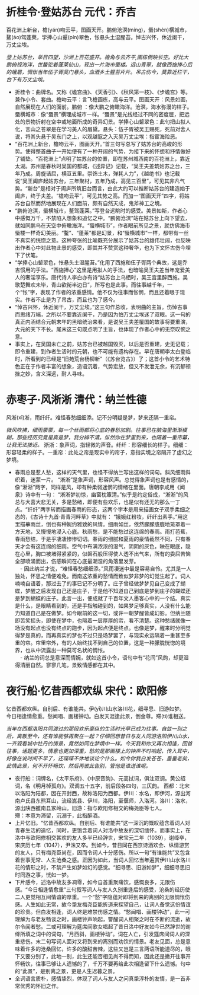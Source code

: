 # 折桂令·登姑苏台 元代：乔吉
百花洲上新台，檐(yán)吻云平，图画天开。鹏俯沧溟(míng)，蜃(shèn)横城市，鳌(áo)驾蓬莱，学捧心山颦(pín)翠色，怅悬头土湿腥苔。悼古兴怀，休近阑干，万丈尘埃。 

*登上姑苏台，举目四望，沙洲上百花盛开。檐角与云齐平,画栋倒映长空。好比大鹏俯视海洋，世鳌驼着蓬莱仙山，现出一片海市蜃楼。远山青翠，就像西施捧心后的蛾眉，惆怅当年伍子胥吴门悬头，血酒乡土腥苔片片。吊古伤今，莫靠近栏干，台下有万丈尘埃。*
  - 折桂令：曲牌名。又称《蟾宫曲》、《天香引》、《秋风第一枝》、《步蟾宫》等。兼作小令、套曲。檐吻云平：言飞檐画栋，高与云平。图画天开：风景如画，自然展现在人们的面前。鹏俯 ：像大鹏之俯瞰海洋。沧溟，海水弥漫的样子。蜃横城市：像“蜃景”横理成城市一样。“蜃景”是光线经过不同的密度层，把远处的景物折射在空中或地面所成的奇异幻景。学捧心山颦翠色：此句把山拟人化，言山之苍翠是在学习美人的眉黛。悬头：伍子胥被吴王赐死，死前对舍人说，将其头悬于吴东门之上，以观越寇之入灭吴万丈尘埃：指宦海险恶。  
  - “百花洲上新台，檐吻云平，图画天开。”首三句写总写了姑苏台的高峻的形势。使得整首曲子一开始便有了一种开阔的气势，为接下来的怀想和抒情做好了铺垫。“百花洲上”点明了姑苏台的位置，即在苏州城西南的百花洲上，靠近太湖。苏州是春秋时吴国的都城，《述异记》记载，“吴王夫差筑姑苏之台，三年乃成。周旋诘屈，横亘五里。崇饰土木，殚耗人力”，《越绝书》也记载说“吴王阖庐起姑苏台，三年聚材，五年乃成，高见三百里”，可见其非凡气势。“新台”是相对于阖庐所筑旧台而言，由此大约可以推断姑苏台的建造始于阖庐，终于夫差。“檐吻云平”，可见其势之高。而加一“图画天开”四字，将姑苏台自然而然地展现在人们面前，颇有自然天成，鬼斧神工之境。  
  - “鹏俯沧溟，蜃横城市，鳌驾蓬莱。”写登台远眺时的感受。美景如斯，作者心中感慨万千，不禁陷入想象和追忆之中。“鹏俯沧溟”站在姑苏台上向下望去，就如同鹏鸟在天空中俯瞰海洋。“蜃横城市”，作者眼前所见之景，就仿佛海市蜃楼一样奇幻美丽。“鳌”、“蓬莱”都是幻景，和“蜃横城市”一样，都带有一丝不真实的恍惚之意。这种夸张的比喻既充分展示了姑苏台的雄伟壮阔，也反映出作者心中对此物此景的感受，即其并不赞赏这种奢华，也为下文怀古伤今埋下了伏笔。  
  - “学捧心山颦翠色，怅悬头土湿腥苔。”化用了西施和伍子胥两个典故，这是乔吉惯用的手法。“西施捧心”这里是用拟人的手法，也暗喻吴王夫差当年宠爱美人的奢淫享乐。唐代诗人李白亦有诗“姑苏台上乌栖时，吴王宫里醉西施。吴歌楚舞欢未毕，青山欲衔半边日”，所写也是此事。而往事越千年，一个“怅”字，表现了作者的浓重感情。他不仅为往事而怅惘，而且还着眼于现实。作者不止是为了吊古，而且也为了感今。
  - “悼古兴怀，休近阑干，万丈尘埃。”这三句作总收，表明曲的主旨。伤悼古事而思绪万端，之所以不要靠近阑干，乃是因为怕万丈尘埃迷了双眼。这一句的真正内涵结合元朝末年的黑暗统治来看，是说吴王夫差覆国的故事将要重演，大元的天下不长。尾末这三句既点明了主旨，也体现了作者心中的无奈叹惋之意。  
  - 事实上，在吴国未亡之前，姑苏台已被越国毁灭，以后是否重建，史无记载；即令重建，到作者生活时的元朝，也不可能有遗构存在。早在唐朝李太白登临时，所看到的已经是“旧苑荒台杨柳新”（《苏台览古》）了；这首小令的艺术特色正在于作者丰富的想象，造语沉着，气势宏放，但又不发泄无余，有沉郁顿挫之妙，含义深远，耐人寻味。

# 赤枣子·风淅淅 清代：纳兰性德
风淅(xī)淅，雨纤纤。难怪春愁细细添。记不分明疑是梦，梦来还隔一重帘。 

*微风吹拂，细雨蒙蒙，每一个丝雨都将心底的春愁加剧。往事已在脑海里渐渐模糊，那些经历究竟是真是梦，我分辨不清。纵然你在梦里到来，也隔着一重帘幕，让我无法接近。*
淅淅：象声词，指轻微的声音。纤纤：形容细长的样子。细细：形容轻柔的样子。一重帘：此处之帘是现实中的帘子，意指实境之帘隔开了虚幻之梦境。  
  - 春雨总是惹人愁，这样的天气里，也怪不得纳兰写出这样的词句。斜风细雨斜织着，迷蒙一片。 “淅淅”是象声词，形容风声。总觉得象声词也是有感情的，像“淅淅”两字，同样是风，却有种柔弱迷惘的情绪在里面。唐朝李咸用《闻泉》诗中有一句： “淅淅梦初惊，幽窗枕簟清。”似乎是约定俗成，“淅淅”的风总与大喜大悲无关，多是愁绪，即便有些欢乐，也是似有还无的那么一丁点。“纤纤”两字转而描画春雨的形态，这两个字本是用来描画女子双手柔细之态的，《古诗十九首·青青河畔草》中就有： “娥娥红粉妆，纤纤出素手。”用这里描摹雨丝，倒也有种婉约雅致的风情。细雨如丝，依然朦朦胧胧地笼罩着一方天地，又慢慢地浸入心底。秋雨愁，是不能愁过这连绵的春雨。雨打芭蕉，春雨愁结，于是乎凄凄惨惨切切。春雨的细腻和夏雨的豪情截然不同，只有春天才会有这连绵的细雨。空气中布满浓浓的湿气，阴阴的灰色，映在眼底，隐在心里，胸口被堵得紧紧的，似磐石般压得使人透不出气来，所有的委屈苦恼全部喷涌而出，伤感瞬间在心底最潮湿的角落里发芽。  
　- 因此纳兰才说，“难怪春愁细细添。”风雨凄迷中最是容易自怜。尤其是一人独处，怀思之情便难免。而南这浓重的愁情而致似梦非梦的幻觉生起了。词人喃喃自语着，那过去了的事已记不分明了。庄子曾经做梦梦见自己变成了蝴蝶，梦醒之后发现自己还是庄子，于是他不知道自己到底是梦到庄子的蝴蝶还是梦到蝴蝶的庄子。此言一出，便成就了千百年文人墨客心中的一个结。真实是什么，是眼睛看到的，还是手指触碰到的，如果梦足够真实，人没有什么能力知道自己是在做梦。如今眼前的这一切，或许一朝梦醒皆成幻影。但纳兰随即苦笑摇头，即使在梦中，也隔着一层厚厚的帘，看不清楚。这种愁绪就像一场没有起点也没有终点的跑步，因为起点便是终点。也像是梦，醒来时分明觉得梦是真的，而再真实的梦也不过只是场梦罢了，与现实永远隔着一重甚至多重的帘。帘里帘外，有的人始终找不到自己的位置，这是一种朦胧恍惚的境界，也从中流露出一种莫可名状的惆怅。    
　- 纳兰的词总是意深而情婉，就如这首小令，语句中有“花间”风韵，却更湿得清丽自然。寥寥几笔，景致情感都在其中。
  
# 夜行船·忆昔西都欢纵 宋代：欧阳修
忆昔西都欢纵。自别后、有谁能共。伊(yī)川山水洛川花，细寻思、旧游如梦。  
今日相逢情愈重。愁闻唱、画楼钟动。白发天涯逢此景，倒金尊。殢(tì)谁相送。  

*当年在西都洛阳共同渡过的那段欢乐豪纵的生活时光早已成为往事。自兹一别之后，离散至今，还有谁能够再聚在一起？仔细回想昔日与友人同游洛阳伊川山水，一齐观看城中牡丹的情景，竟然如同在梦境中一样。今天我和你又再次相逢，回首往事，话题更多，情意也更加深重，愁的是那画楼上的钟声不时响起，传入耳中，好像在说时间不早了，还喋喋不休地谈论个什么。如今你我白发苍苍，垂垂老矣，此情此景，何不开怀畅饮，然后再彼此告别，管他是谁送谁呢。*  
  - 夜行船：词牌名，《太平乐府》、《中原音韵》、元高拭词，俱注双调。黄公绍词，名《明月棹孤舟》。双调五十五字，前后段各四句，三仄韵。 西都：北宋以洛阳为陪都，因在开封西，故称洛阳为西都。伊川：水名，即伊河，源出河南卢氏县东熊耳山，流经嵩县、伊川，洛阳，至偃师，入洛河。洛川：洛水，源出陕西雒南县冢岭山。旧游：指与欧阳修相交的梅尧臣等七人。   
殢：本意为滞留，沉溺于，此指醉酒。  
  - 上片忆旧。“忆昔西都欢纵。自别后、有谁能共”这一深沉的慨叹蕴含着词人对青春生活的追忆，同时，更饱含着词人对洛中故友的深切缅怀。而事实上，在洛中与欧阳修相交甚欢的友人多半已经辞世，宋宝元二年（1039），谢绛卒，宋庆历七年（1047），尹洙又卒。到如今，昔日同在西京诗酒欢会、纵情游赏的友人，只有梅尧臣尚在，因而令词人十分感伤。所以一句“有谁能共”又包含着世事无常、人生沧桑之感。正因为如此，当词人回忆当年遍赏伊川山水洛川花的情形之时，不禁产生如梦如幻的感觉。“细寻思、旧游如梦”，细细寻思旧时同游之事，恍如一梦。  
  - 下片感今，述洛中故友多凋零，如今自首重聚痛饮，感慨良多，无限伤感。“今日相逢情愈重”三句叙写词人与友人久别重逢后的感受，沧桑的经历使二人更觉相互间情谊的厚重。一个“愁”字隐蕴对即将到来的离别的无限惆怅伤感。人生如此无常，故今挚友梅尧臣能折道来探望自己，让词人备觉这份情谊的珍贵。但白发相逢，词人终是难禁伤感之情。“愁闻唱、画楼钟动”，此一可理解为与老友畅谈之时，画楼钟声响起，警醒词人相聚之时在不断的流逝，故尔令闻者愁。二或可理解为筵席间歌女唱起了昔日洛中好友如今已然辞世的谢绛所填之词中的词句，“月西斜，画楼钟动”。词在人亡，引发筵席间词人的深重悲伤。末二句写词人面对又将到来的离别而劝饮的情景。老友见面，总是意味着许多的沧桑回忆，许多的酸甜苦辣，这些又岂是三言两语所能道尽的，眼下又要分别了，此地一别，此生还能否相见尚不得而知，因此还是撇开往事开怀畅饮，往事已够让人遗憾的了，千万不要再给此次相逢留下什么遗憾。句中的“此景”，是别离之景，更是人生迟暮之景。  
  - 全词语言质朴，感情挚烈，体现了词人与友人之问真挚淳朴的友情，是一首非常优秀的怀旧之作。  

   


